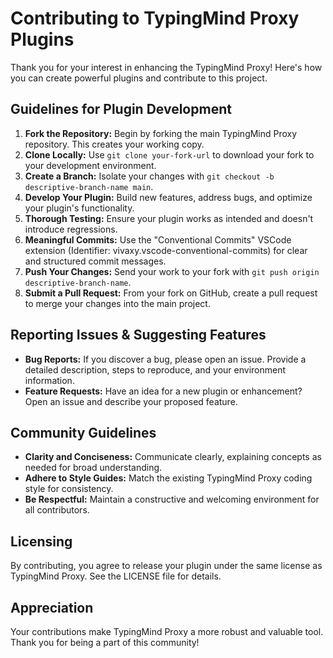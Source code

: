 # Contributing to TypingMind Proxy Plugins

Thank you for your interest in enhancing the TypingMind Proxy! Here's how you can create powerful plugins and contribute to this project.

## Guidelines for Plugin Development

1. **Fork the Repository:** Begin by forking the main TypingMind Proxy repository. This creates your working copy.
2. **Clone Locally:** Use `git clone your-fork-url` to download your fork to your development environment.
3. **Create a Branch:** Isolate your changes with `git checkout -b descriptive-branch-name main`.
4. **Develop Your Plugin:** Build new features, address bugs, and optimize your plugin's functionality.
5. **Thorough Testing:** Ensure your plugin works as intended and doesn't introduce regressions.
6. **Meaningful Commits:** Use the "Conventional Commits" VSCode extension (Identifier: vivaxy.vscode-conventional-commits) for clear and structured commit messages.
7. **Push Your Changes:** Send your work to your fork with `git push origin descriptive-branch-name`.
8. **Submit a Pull Request:** From your fork on GitHub, create a pull request to merge your changes into the main project.

## Reporting Issues & Suggesting Features

- **Bug Reports:** If you discover a bug, please open an issue. Provide a detailed description, steps to reproduce, and your environment information.
- **Feature Requests:** Have an idea for a new plugin or enhancement? Open an issue and describe your proposed feature.

## Community Guidelines

- **Clarity and Conciseness:** Communicate clearly, explaining concepts as needed for broad understanding.
- **Adhere to Style Guides:** Match the existing TypingMind Proxy coding style for consistency.
- **Be Respectful:** Maintain a constructive and welcoming environment for all contributors.

## Licensing

By contributing, you agree to release your plugin under the same license as TypingMind Proxy. See the LICENSE file for details.

## Appreciation

Your contributions make TypingMind Proxy a more robust and valuable tool. Thank you for being a part of this community!
